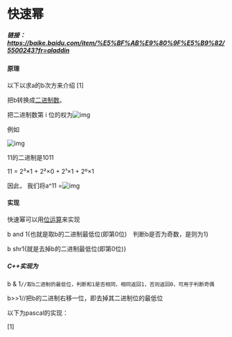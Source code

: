 # 快速幂

##### 链接：https://baike.baidu.com/item/%E5%BF%AB%E9%80%9F%E5%B9%82/5500243?fr=aladdin

#### 原理

以下以求a的b次方来介绍 [1] 

把b转换成[二进制数](https://baike.baidu.com/item/%E4%BA%8C%E8%BF%9B%E5%88%B6%E6%95%B0)。

 把二进制数第 i 位的权为![img](https://gss1.bdstatic.com/9vo3dSag_xI4khGkpoWK1HF6hhy/baike/s%3D26/sign=6044c668f703738dda4a0b24b21ba471/faf2b2119313b07e13c5e9c00dd7912396dd8cfa.jpg)

例如

![img](https://gss3.bdstatic.com/7Po3dSag_xI4khGkpoWK1HF6hhy/baike/s%3D103/sign=885b42e39c16fdfadc6cc2ee878d8cea/d0c8a786c9177f3e48bd45c571cf3bc79e3d5668.jpg)

11的二进制是1011

11 = 2³×1 + 2²×0 + 2¹×1 + 2º×1

 因此， 我们将a^11 =![img](https://gss3.bdstatic.com/-Po3dSag_xI4khGkpoWK1HF6hhy/baike/s%3D95/sign=257afe75a8773912c0268964f919a226/e850352ac65c1038803a760ab3119313b17e89b6.jpg)

#### 实现

快速幂可以用[位运算](https://baike.baidu.com/item/%E4%BD%8D%E8%BF%90%E7%AE%97)来实现

b and 1{也就是取b的二进制最低位(即第0位)　判断b是否为奇数，是则为1}

b shr1{就是去掉b的二进制最低位(即第0位)}

##### C++实现为

b & 1``//取b二进制的最低位，判断和1是否相同，相同返回1，否则返回0，可用于判断奇偶``

b>>1//把b的二进制右移一位，即去掉其二进制位的最低位

以下为pascal的实现：



[1] 

# 